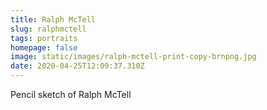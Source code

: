 ```yaml
---
title: Ralph McTell
slug: ralphmctell
tags: portraits
homepage: false
image: static/images/ralph-mctell-print-copy-brnpng.jpg
date: 2020-04-25T12:09:37.310Z
---
```

Pencil sketch of Ralph McTell
